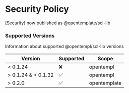 # Security Policy

[Security] now published as @opentemplate/scl-lib

### Supported Versions

Information about supported @opentempl/scl-lib versions 

| Version               | Supported             |  Scope        |
| -------               | ------------------    | -------       |
| < 0.1.24              | :x:                   | opentempl     |
| > 0.1.24 & < 0.1.32   | :white_check_mark:    | opentempl     |
| > 0.2.0               | :white_check_mark:    | opentemplate  |

